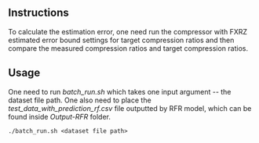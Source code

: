## Instructions
To calculate the estimation error, one need run the compressor with FXRZ estimated error bound settings for target compression ratios and then compare the measured compression ratios and target compression ratios.

## Usage
One need to run *batch_run.sh* which takes one input argument -- the dataset file path. One also need to place the *test_data_with_prediction_rf.csv* file outputted by RFR model, which can be found inside *Output-RFR* folder. 

```
./batch_run.sh <dataset file path>
```
